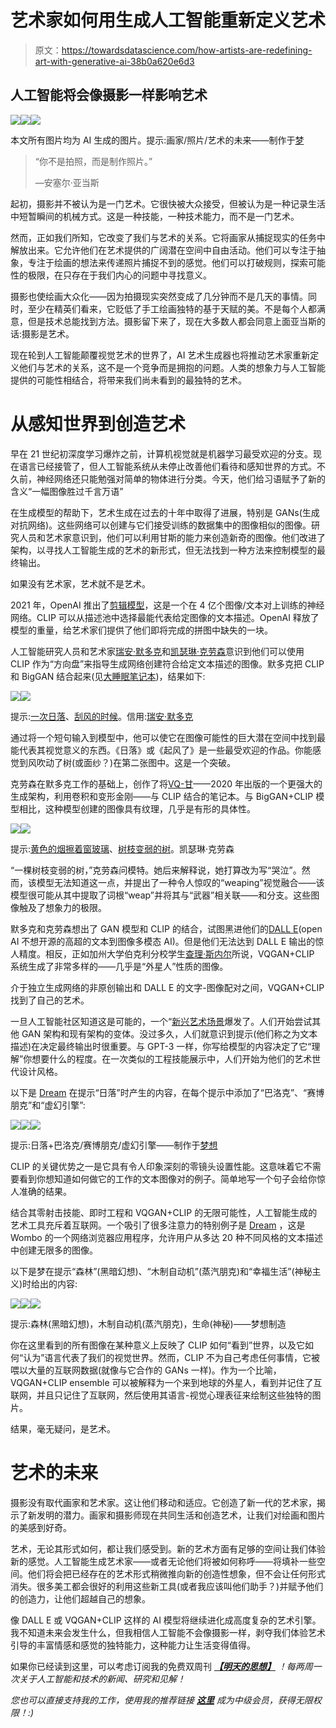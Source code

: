 # 艺术家如何用生成人工智能重新定义艺术

> 原文：<https://towardsdatascience.com/how-artists-are-redefining-art-with-generative-ai-38b0a620e6d3>

## 人工智能将会像摄影一样影响艺术

![](img/1c53adb31e9beb7f8e54410d4fca920c.png)![](img/a17d8039116a9ef74d8722c5f1c72088.png)![](img/4e3b220195df63cc9d31694a04fedc58.png)

本文所有图片均为 AI 生成的图片。提示:画家/照片/艺术的未来——制作于[梦](https://app.wombo.art/)

> “你不是拍照，而是制作照片。”
> 
> —安塞尔·亚当斯

起初，摄影并不被认为是一门艺术。它很快被大众接受，但被认为是一种记录生活中短暂瞬间的机械方式。这是一种技能，一种技术能力，而不是一门艺术。

然而，正如我们所知，它改变了我们与艺术的关系。它将画家从捕捉现实的任务中解放出来。它允许他们在艺术提供的广阔潜在空间中自由活动。他们可以专注于抽象，专注于绘画的想法来传递照片捕捉不到的感觉。他们可以打破规则，探索可能性的极限，在只存在于我们内心的问题中寻找意义。

摄影也使绘画大众化——因为拍摄现实突然变成了几分钟而不是几天的事情。同时，至少在精英们看来，它贬低了手工绘画独特的基于天赋的美。不是每个人都满意，但是技术总能找到方法。摄影留下来了，现在大多数人都会同意上面亚当斯的话:摄影是艺术。

现在轮到人工智能颠覆视觉艺术的世界了，AI 艺术生成器也将推动艺术家重新定义他们与艺术的关系，这不是一个竞争而是拥抱的问题。人类的想象力与人工智能提供的可能性相结合，将带来我们尚未看到的最独特的艺术。

# 从感知世界到创造艺术

早在 21 世纪初深度学习爆炸之前，计算机视觉就是机器学习最受欢迎的分支。现在语言已经接管了，但人工智能系统从未停止改善他们看待和感知世界的方式。不久前，神经网络还只能勉强对简单的物体进行分类。今天，他们给习语赋予了新的含义“一幅图像胜过千言万语”

在生成模型的帮助下，艺术生成在过去的十年中取得了进展，特别是 GANs(生成对抗网络)。这些网络可以创建与它们接受训练的数据集中的图像相似的图像。研究人员和艺术家意识到，他们可以利用甘斯的能力来创造新奇的图像。他们改进了架构，以寻找人工智能生成的艺术的新形式，但无法找到一种方法来控制模型的最终输出。

如果没有艺术家，艺术就不是艺术。

2021 年，OpenAI 推出了[剪辑模型](https://openai.com/blog/clip/)，这是一个在 4 亿个图像/文本对上训练的神经网络。CLIP 可以从描述池中选择最能代表给定图像的文本描述。OpenAI 释放了模型的重量，给艺术家们提供了他们即将完成的拼图中缺失的一块。

人工智能研究人员和艺术家[瑞安·默多克](https://twitter.com/advadnoun)和[凯瑟琳·克劳森](https://twitter.com/RiversHaveWings)意识到他们可以使用 CLIP 作为“方向盘”来指导生成网络创建符合给定文本描述的图像。默多克把 CLIP 和 BigGAN 结合起来(见[大睡眠笔记本](https://colab.research.google.com/github/levindabhi/CLIP-Notebooks/blob/main/The_Big_Sleep_BigGANxCLIP.ipynb))，结果如下:

![](img/f2929c9687b4de3259dc80ed755e12a5.png)![](img/b5a2920b689f4e52afa99d352feb599b.png)

提示:[一次日落](https://twitter.com/advadnoun/status/1378226110995984386?s=20)、[刮风的时候](https://twitter.com/advadnoun/status/1361205540970319875?s=20)。信用:[瑞安·默多克](https://twitter.com/advadnoun)

通过将一个短句输入到模型中，他可以使它在图像可能性的巨大潜在空间中找到最能代表其视觉意义的东西。《日落》或《起风了》是一些最受欢迎的作品。你能感觉到风吹动了树(或面纱？)在第二张图中。这是一个突破。

克劳森在默多克工作的基础上，创作了将[VQ-甘](https://arxiv.org/pdf/2012.09841.pdf)——2020 年出版的一个更强大的生成架构，利用卷积和变形金刚——与 CLIP 结合的笔记本。与 BigGAN+CLIP 模型相比，这种模型创建的图像具有纹理，几乎是有形的具体性。

![](img/b706c5766cf80b4f33c91521976f5d52.png)![](img/d2cf45cb44a85fff1a2df37d80d3efaf.png)

提示:[黄色的烟擦着窗玻璃](https://twitter.com/RiversHaveWings/status/1386103970934886403?s=20)、[树枝变弱的树](https://twitter.com/advadnoun/status/1399896134420615170?s=20)。凯瑟琳·克劳森

“一棵树枝变弱的树，”克劳森问模特。她后来解释说，她打算改为写“哭泣”。然而，该模型无法知道这一点，并提出了一种令人惊叹的“weaping”视觉融合——该模型很可能从其中提取了词根“weap”并将其与“武器”相关联——和分支。这些图像触及了想象力的极限。

默多克和克劳森想出了 GAN 模型和 CLIP 的结合，试图黑进他们的[DALL E](https://openai.com/blog/dall-e/)(open AI 不想开源的高超的文本到图像多模态 AI)。但是他们无法达到 DALL E 输出的惊人精度。相反，正如加州大学伯克利分校学生[查理·斯内尔](https://ml.berkeley.edu/blog/posts/clip-art/)所说，VQGAN+CLIP 系统生成了非常多样的——几乎是“外星人”性质的图像。

介于独立生成网络的非原创输出和 DALL E 的文字-图像配对之间，VQGAN+CLIP 找到了自己的艺术。

一旦人工智能社区知道这是可能的，一个“[新兴艺术场景](https://ml.berkeley.edu/blog/posts/clip-art/)爆发了。人们开始尝试其他 GAN 架构和现有架构的变体。没过多久，人们就意识到提示(他们称之为文本描述)在决定最终输出时很重要。与 GPT-3 一样，你写给模型的内容决定了它“理解”你想要什么的程度。在一次类似的工程技能展示中，人们开始为他们的艺术世代设计风格。

以下是 [Dream](https://app.wombo.art/) 在提示“日落”时产生的内容，在每个提示中添加了“巴洛克”、“赛博朋克”和“虚幻引擎”:

![](img/098629e4fcf6b913330e0fd99bbea468.png)![](img/5955266d574520a4a84f6653211e41ff.png)![](img/d0ce2bda6ff4756c58a1e7c9b3e90ffa.png)

提示:日落+巴洛克/赛博朋克/虚幻引擎——制作于[梦想](https://app.wombo.art/)

CLIP 的关键优势之一是它具有令人印象深刻的零镜头设置性能。这意味着它不需要看到你想知道如何做它的工作的文本图像对的例子。简单地写一个句子会给你惊人准确的结果。

结合其零射击技能、即时工程和 VQGAN+CLIP 的无限可能性，人工智能生成的艺术工具充斥着互联网。一个吸引了很多注意力的特别例子是 [Dream](https://app.wombo.art/) ，这是 Wombo 的一个网络浏览器应用程序，允许用户从多达 20 种不同风格的文本描述中创建无限多的图像。

以下是梦在提示“森林”(黑暗幻想)、“木制自动机”(蒸汽朋克)和“幸福生活”(神秘主义)时给出的内容:

![](img/af214ab92fec649f8577811e85bf6f16.png)![](img/dd286670869b06c4d2dbff4e3bd5b280.png)![](img/5806a508a557067265d2c531d0c68ef3.png)

提示:森林(黑暗幻想)，木制自动机(蒸汽朋克)，生命(神秘)——梦想制造

你在这里看到的所有图像在某种意义上反映了 CLIP 如何“看到”世界，以及它如何“认为”语言代表了我们的视觉世界。然而，CLIP 不为自己考虑任何事情，它被喂以大量的互联网数据(就像与它合作的 GANs 一样)。作为一个比喻，VQGAN+CLIP ensemble 可以被解释为一个来到地球的外星人，看到并记住了互联网，并且只记住了互联网，然后使用其语言-视觉心理表征来绘制这些独特的图片。

结果，毫无疑问，是艺术。

# 艺术的未来

摄影没有取代画家和艺术家。这让他们移动和适应。它创造了新一代的艺术家，揭示了新发明的潜力。画家和摄影师现在共同生活和创造艺术，让我们对绘画和图片的美感到好奇。

艺术，无论其形式如何，都让我们感受到。新的艺术方面有足够的空间让我们体验新的感觉。人工智能生成艺术家——或者无论他们将被如何称呼——将填补一些空间。他们将会把已经存在的艺术形式稍微推向新的创造性想象，但不会让任何形式消失。很多美工都会很好的利用这些新工具(或者我应该叫他们助手？)并赋予他们的创造力，让他们超越自己的想象。

像 DALL E 或 VQGAN+CLIP 这样的 AI 模型将继续进化成高度复杂的艺术引擎。我不知道未来会发生什么，但我相信人工智能不会像摄影一样，剥夺我们体验艺术引导的丰富情感和感觉的独特能力，这种能力让生活变得值得。

如果你已经读到这里，可以考虑订阅我的免费双周刊 [***【明天的思想】***](https://mindsoftomorrow.ck.page/) *！每两周一次关于人工智能和技术的新闻、研究和见解！*

*您也可以直接支持我的工作，使用我的推荐链接* [***这里***](https://albertoromgar.medium.com/membership) *成为中级会员，获得无限权限！:)*